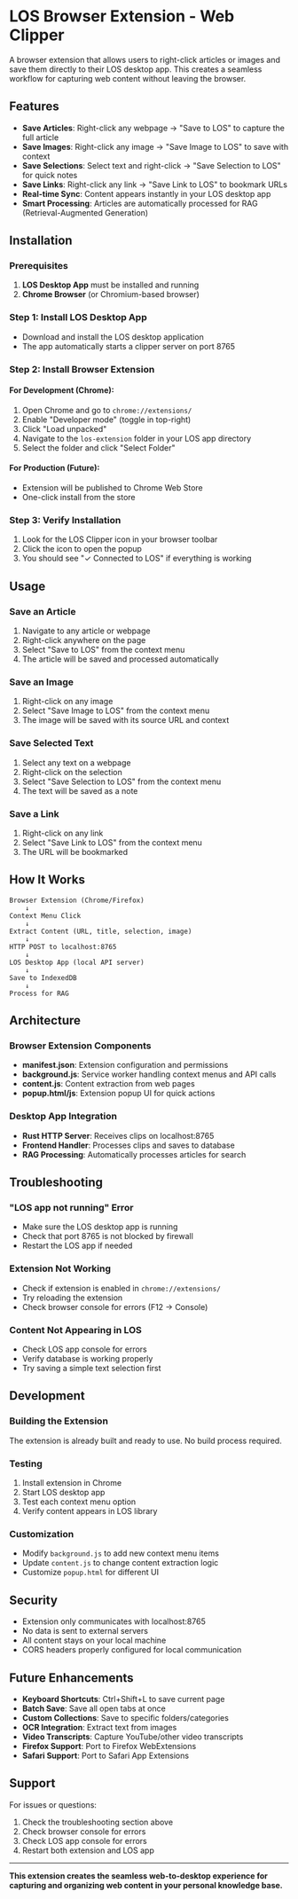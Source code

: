 # LOS Browser Extension - Web Clipper

A browser extension that allows users to right-click articles or images and save them directly to their LOS desktop app. This creates a seamless workflow for capturing web content without leaving the browser.

## Features

- **Save Articles**: Right-click any webpage → "Save to LOS" to capture the full article
- **Save Images**: Right-click any image → "Save Image to LOS" to save with context
- **Save Selections**: Select text and right-click → "Save Selection to LOS" for quick notes
- **Save Links**: Right-click any link → "Save Link to LOS" to bookmark URLs
- **Real-time Sync**: Content appears instantly in your LOS desktop app
- **Smart Processing**: Articles are automatically processed for RAG (Retrieval-Augmented Generation)

## Installation

### Prerequisites
1. **LOS Desktop App** must be installed and running
2. **Chrome Browser** (or Chromium-based browser)

### Step 1: Install LOS Desktop App
- Download and install the LOS desktop application
- The app automatically starts a clipper server on port 8765

### Step 2: Install Browser Extension

#### For Development (Chrome):
1. Open Chrome and go to `chrome://extensions/`
2. Enable "Developer mode" (toggle in top-right)
3. Click "Load unpacked"
4. Navigate to the `los-extension` folder in your LOS app directory
5. Select the folder and click "Select Folder"

#### For Production (Future):
- Extension will be published to Chrome Web Store
- One-click install from the store

### Step 3: Verify Installation
1. Look for the LOS Clipper icon in your browser toolbar
2. Click the icon to open the popup
3. You should see "✓ Connected to LOS" if everything is working

## Usage

### Save an Article
1. Navigate to any article or webpage
2. Right-click anywhere on the page
3. Select "Save to LOS" from the context menu
4. The article will be saved and processed automatically

### Save an Image
1. Right-click on any image
2. Select "Save Image to LOS" from the context menu
3. The image will be saved with its source URL and context

### Save Selected Text
1. Select any text on a webpage
2. Right-click on the selection
3. Select "Save Selection to LOS" from the context menu
4. The text will be saved as a note

### Save a Link
1. Right-click on any link
2. Select "Save Link to LOS" from the context menu
3. The URL will be bookmarked

## How It Works

```
Browser Extension (Chrome/Firefox)
    ↓
Context Menu Click
    ↓
Extract Content (URL, title, selection, image)
    ↓
HTTP POST to localhost:8765
    ↓
LOS Desktop App (local API server)
    ↓
Save to IndexedDB
    ↓
Process for RAG
```

## Architecture

### Browser Extension Components
- **manifest.json**: Extension configuration and permissions
- **background.js**: Service worker handling context menus and API calls
- **content.js**: Content extraction from web pages
- **popup.html/js**: Extension popup UI for quick actions

### Desktop App Integration
- **Rust HTTP Server**: Receives clips on localhost:8765
- **Frontend Handler**: Processes clips and saves to database
- **RAG Processing**: Automatically processes articles for search

## Troubleshooting

### "LOS app not running" Error
- Make sure the LOS desktop app is running
- Check that port 8765 is not blocked by firewall
- Restart the LOS app if needed

### Extension Not Working
- Check if extension is enabled in `chrome://extensions/`
- Try reloading the extension
- Check browser console for errors (F12 → Console)

### Content Not Appearing in LOS
- Check LOS app console for errors
- Verify database is working properly
- Try saving a simple text selection first

## Development

### Building the Extension
The extension is already built and ready to use. No build process required.

### Testing
1. Install extension in Chrome
2. Start LOS desktop app
3. Test each context menu option
4. Verify content appears in LOS library

### Customization
- Modify `background.js` to add new context menu items
- Update `content.js` to change content extraction logic
- Customize `popup.html` for different UI

## Security

- Extension only communicates with localhost:8765
- No data is sent to external servers
- All content stays on your local machine
- CORS headers properly configured for local communication

## Future Enhancements

- **Keyboard Shortcuts**: Ctrl+Shift+L to save current page
- **Batch Save**: Save all open tabs at once
- **Custom Collections**: Save to specific folders/categories
- **OCR Integration**: Extract text from images
- **Video Transcripts**: Capture YouTube/other video transcripts
- **Firefox Support**: Port to Firefox WebExtensions
- **Safari Support**: Port to Safari App Extensions

## Support

For issues or questions:
1. Check the troubleshooting section above
2. Check browser console for errors
3. Check LOS app console for errors
4. Restart both extension and LOS app

---

**This extension creates the seamless web-to-desktop experience for capturing and organizing web content in your personal knowledge base.**
